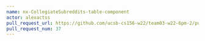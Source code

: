```yaml
---
name: nx-CollegiateSubreddits-table-component
actor: alexactss
pull_request_url: https://github.com/ucsb-cs156-w22/team03-w22-6pm-2/pull/37
pull_request_num: 37
---
```

